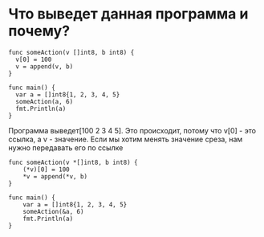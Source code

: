 # Что выведет данная программа и почему?

```
func someAction(v []int8, b int8) {
  v[0] = 100
  v = append(v, b)
}

func main() {
  var a = []int8{1, 2, 3, 4, 5}
  someAction(a, 6)
  fmt.Println(a)
}
```

Программа выведет[100 2 3 4 5].
Это происходит, потому что v[0] - это ссылка, а v - значение.
Если мы хотим менять значение среза, нам нужно передавать его по ссылке
```
func someAction(v *[]int8, b int8) {
	(*v)[0] = 100
	*v = append(*v, b)
}

func main() {
	var a = []int8{1, 2, 3, 4, 5}
	someAction(&a, 6)
	fmt.Println(a)
}
```
